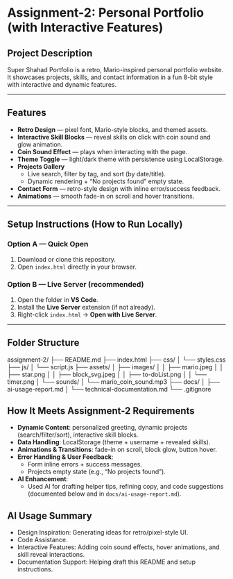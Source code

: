# Assignment-2: Personal Portfolio (with Interactive Features)

## Project Description
Super Shahad Portfolio is a retro, Mario-inspired personal portfolio website.  
It showcases projects, skills, and contact information in a fun 8-bit style with interactive and dynamic features.

---

## Features
- **Retro Design** — pixel font, Mario-style blocks, and themed assets.
- **Interactive Skill Blocks** — reveal skills on click with coin sound and glow animation.
- **Coin Sound Effect** — plays when interacting with the page.
- **Theme Toggle** — light/dark theme with persistence using LocalStorage.
- **Projects Gallery**
  - Live search, filter by tag, and sort (by date/title).
  - Dynamic rendering + “No projects found” empty state.
- **Contact Form** — retro-style design with inline error/success feedback.
- **Animations** — smooth fade-in on scroll and hover transitions.

---

## Setup Instructions (How to Run Locally)

### Option A — Quick Open
1. Download or clone this repository.  
2. Open `index.html` directly in your browser.

### Option B — Live Server (recommended)
1. Open the folder in **VS Code**.  
2. Install the **Live Server** extension (if not already).  
3. Right-click `index.html` → **Open with Live Server**.

---

## Folder Structure
assignment-2/
├── README.md
├── index.html
├── css/
│ └── styles.css
├── js/
│ └── script.js
├── assets/
│ ├── images/
│ │ ├── mario.jpeg
│ │ ├── star.png
│ │ ├── block_svg.jpeg
│ │ ├── to-doList.png
│ │ └── timer.png
│ └── sounds/
│ └── mario_coin_sound.mp3
├── docs/
│ ├── ai-usage-report.md
│ └── technical-documentation.md
└── .gitignore




## How It Meets Assignment-2 Requirements
- **Dynamic Content**: personalized greeting, dynamic projects (search/filter/sort), interactive skill blocks.
- **Data Handling**: LocalStorage (theme + username + revealed skills).
- **Animations & Transitions**: fade-in on scroll, block glow, button hover.
- **Error Handling & User Feedback**:
  - Form inline errors + success messages.
  - Projects empty state (e.g., “No projects found”).
- **AI Enhancement**:
  - Used AI for drafting helper tips, refining copy, and code suggestions (documented below and in `docs/ai-usage-report.md`).

## AI Usage Summary
- Design Inspiration: Generating ideas for retro/pixel-style UI.
- Code Assistance.
- Interactive Features: Adding coin sound effects, hover animations, and skill reveal interactions.
- Documentation Support: Helping draft this README and setup instructions.
